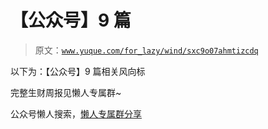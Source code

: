# 【公众号】9 篇

> 原文：[`www.yuque.com/for_lazy/wind/sxc9o07ahmtizcdq`](https://www.yuque.com/for_lazy/wind/sxc9o07ahmtizcdq)

以下为：【公众号】9 篇相关风向标

完整生财周报见懒人专属群~

公众号懒人搜索，[懒人专属群分享](https://lazybook.fun/#/blog/group)